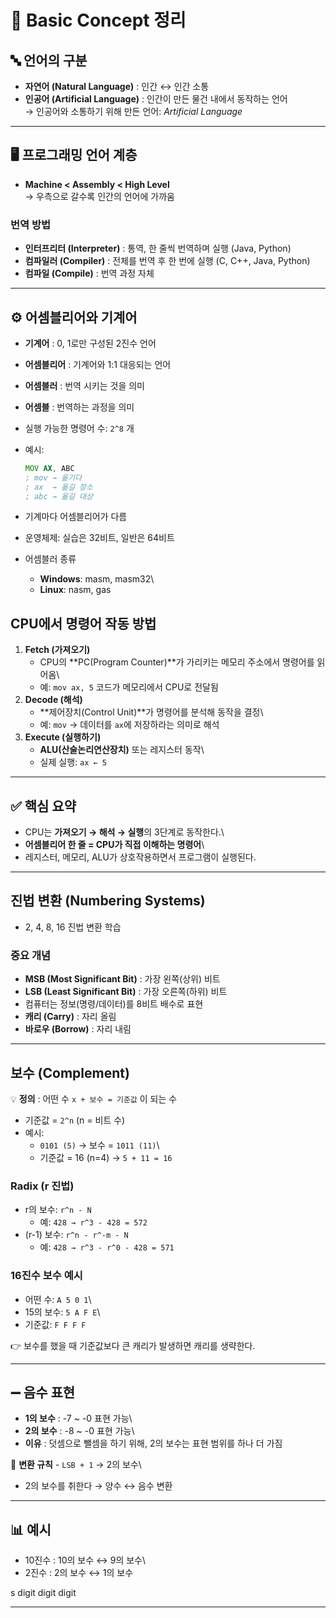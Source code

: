 # 📘 Basic Concept 정리

## 🔤 언어의 구분

-   **자연어 (Natural Language)** : 인간 ↔ 인간 소통
-   **인공어 (Artificial Language)** : 인간이 만든 물건 내에서 동작하는
    언어\
    → 인공어와 소통하기 위해 만든 언어: *Artificial Language*

------------------------------------------------------------------------

## 🖥️ 프로그래밍 언어 계층

-   **Machine \< Assembly \< High Level**\
    → 우측으로 갈수록 인간의 언어에 가까움

### 번역 방법

-   **인터프리터 (Interpreter)** : 통역, 한 줄씩 번역하며 실행 (Java,
    Python)
-   **컴파일러 (Compiler)** : 전체를 번역 후 한 번에 실행 (C, C++, Java,
    Python)
-   **컴파일 (Compile)** : 번역 과정 자체

------------------------------------------------------------------------

## ⚙️ 어셈블리어와 기계어

-   **기계어** : 0, 1로만 구성된 2진수 언어

-   **어셈블리어** : 기계어와 1:1 대응되는 언어

-   **어셈블러** : 번역 시키는 것을 의미

-   **어셈블** : 번역하는 과정을 의미

-   실행 가능한 명령어 수: `2^8` 개

-   예시:

    ``` asm
    MOV AX, ABC
    ; mov → 옮기다
    ; ax  → 옮길 장소
    ; abc → 옮길 대상
    ```

-   기계마다 어셈블리어가 다름

-   운영체제: 실습은 32비트, 일반은 64비트

-   어셈블러 종류

    -   **Windows**: masm, masm32\
    -   **Linux**: nasm, gas

## CPU에서 명령어 작동 방법

1.  **Fetch (가져오기)**
    -   CPU의 **PC(Program Counter)**가 가리키는 메모리 주소에서
        명령어를 읽어옴\
    -   예: `mov ax, 5` 코드가 메모리에서 CPU로 전달됨
2.  **Decode (해석)**
    -   **제어장치(Control Unit)**가 명령어를 분석해 동작을 결정\
    -   예: `mov` → 데이터를 `ax`에 저장하라는 의미로 해석
3.  **Execute (실행하기)**
    -   **ALU(산술논리연산장치)** 또는 레지스터 동작\
    -   실제 실행: `ax ← 5`

------------------------------------------------------------------------

## ✅ 핵심 요약

-   CPU는 **가져오기 → 해석 → 실행**의 3단계로 동작한다.\
-   **어셈블리어 한 줄 = CPU가 직접 이해하는 명령어**\
-   레지스터, 메모리, ALU가 상호작용하면서 프로그램이 실행된다.

------------------------------------------------------------------------

##  진법 변환 (Numbering Systems)

-   2, 4, 8, 16 진법 변환 학습

### 중요 개념

-   **MSB (Most Significant Bit)** : 가장 왼쪽(상위) 비트
-   **LSB (Least Significant Bit)** : 가장 오른쪽(하위) 비트
-   컴퓨터는 정보(명령/데이터)를 8비트 배수로 표현
-   **캐리 (Carry)** : 자리 올림
-   **바로우 (Borrow)** : 자리 내림

------------------------------------------------------------------------

##  보수 (Complement)

💡 **정의** : 어떤 수 `x + 보수 = 기준값` 이 되는 수

-   기준값 = `2^n` (n = 비트 수)
-   예시:
    -   `0101 (5)` → 보수 = `1011 (11)`\
    -   기준값 = 16 (n=4) → `5 + 11 = 16`

### Radix (r 진법)

-   r의 보수: `r^n - N`
    -   예: `428 → r^3 - 428 = 572`
-   (r-1) 보수: `r^n - r^-m - N`
    -   예: `428 → r^3 - r^0 - 428 = 571`

### 16진수 보수 예시

-   어떤 수: `A 5 0 1`\
-   15의 보수: `5 A F E`\
-   기준값: `F F F F`

👉 보수를 했을 때 기준값보다 큰 캐리가 발생하면 캐리를 생략한다.

------------------------------------------------------------------------

## ➖ 음수 표현

-   **1의 보수** : -7 \~ -0 표현 가능\
-   **2의 보수** : -8 \~ -0 표현 가능\
-   **이유** : 덧셈으로 뺄셈을 하기 위해, 2의 보수는 표현 범위를 하나 더
    가짐

📌 **변환 규칙** - `LSB + 1` → 2의 보수\
- 2의 보수를 취한다 → 양수 ↔ 음수 변환

------------------------------------------------------------------------

## 📊 예시

-   10진수 : 10의 보수 ↔ 9의 보수\
-   2진수 : 2의 보수 ↔ 1의 보수

  s   digit   digit   digit
  --- ------- ------- -------
                      

